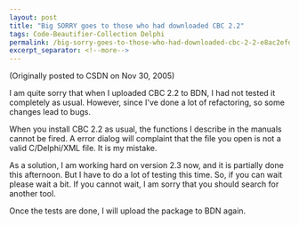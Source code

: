 ```yaml
---
layout: post
title: "Big SORRY goes to those who had downloaded CBC 2.2"
tags: Code-Beautifier-Collection Delphi
permalink: /big-sorry-goes-to-those-who-had-downloaded-cbc-2-2-e8ac2efd3d13
excerpt_separator: <!--more-->
---
```

(Originally posted to CSDN on Nov 30, 2005)

I am quite sorry that when I uploaded CBC 2.2 to BDN, I had not tested it completely as usual. However, since I've done a lot of refactoring, so some changes lead to bugs.
<!--more-->

When you install CBC 2.2 as usual, the functions I describe in the manuals cannot be fired. A error dialog will complaint that the file you open is not a valid C/Delphi/XML file. It is my mistake.

As a solution, I am working hard on version 2.3 now, and it is partially done this afternoon. But I have to do a lot of testing this time. So, if you can wait please wait a bit. If you cannot wait, I am sorry that you should search for another tool.

Once the tests are done, I will upload the package to BDN again.
